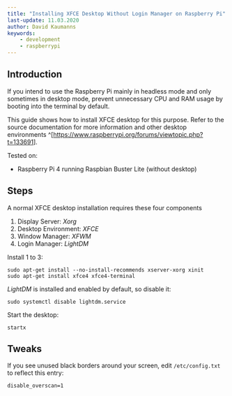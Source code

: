```yaml
---
title: "Installing XFCE Desktop Without Login Manager on Raspberry Pi"
last-update: 11.03.2020
author: David Kaumanns
keywords:
    - development
    - raspberrypi
---
```


## Introduction

If you intend to use the Raspberry Pi mainly in headless mode and only sometimes in desktop mode, prevent unnecessary CPU and RAM usage by booting into the terminal by default.

This guide shows how to install XFCE desktop for this purpose.
Refer to the source documentation for more information and other desktop environments
^[<https://www.raspberrypi.org/forums/viewtopic.php?t=133691>].

Tested on:

- Raspberry Pi 4 running Raspbian Buster Lite (without desktop)

## Steps

A normal XFCE desktop installation requires these four components

1. Display Server: *Xorg*
2. Desktop Environment: *XFCE*
3. Window Manager: *XFWM*
4. Login Manager: *LightDM*

Install 1 to 3:

```
sudo apt-get install --no-install-recommends xserver-xorg xinit
sudo apt-get install xfce4 xfce4-terminal
```

*LightDM* is installed and enabled by default, so disable it:

```
sudo systemctl disable lightdm.service
```

Start the desktop:

```
startx
```

## Tweaks

If you see unused black borders around your screen, edit `/etc/config.txt` to reflect this entry:

```
disable_overscan=1
```
